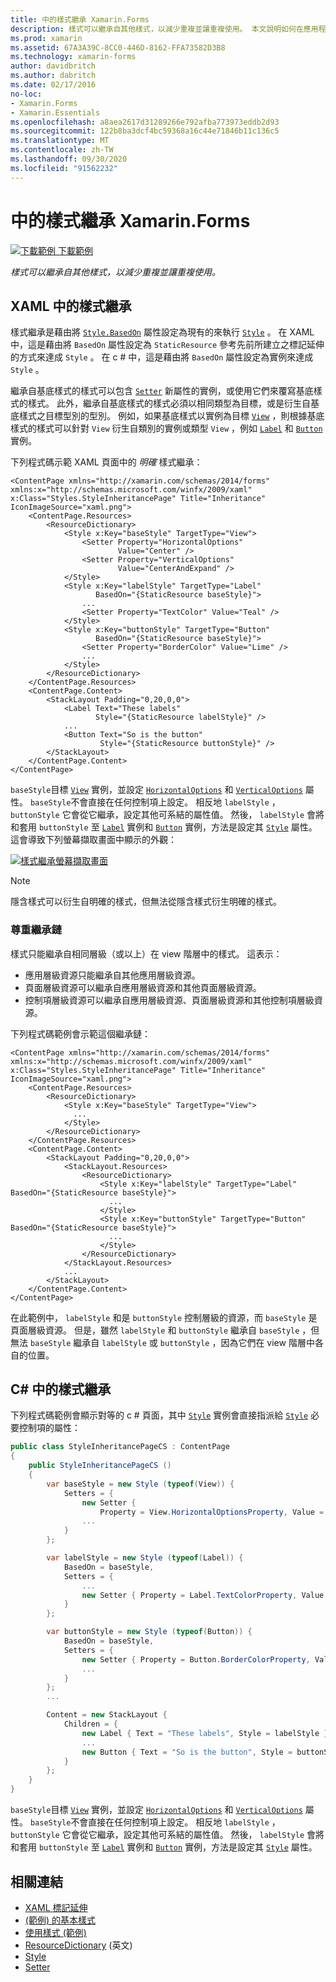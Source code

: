 ```yaml
---
title: 中的樣式繼承 Xamarin.Forms
description: 樣式可以繼承自其他樣式，以減少重複並讓重複使用。 本文說明如何在應用程式中執行樣式繼承 Xamarin.Forms 。
ms.prod: xamarin
ms.assetid: 67A3A39C-8CC0-446D-8162-FFA73582D3B8
ms.technology: xamarin-forms
author: davidbritch
ms.author: dabritch
ms.date: 02/17/2016
no-loc:
- Xamarin.Forms
- Xamarin.Essentials
ms.openlocfilehash: a8aea2617d31289266e792afba773973eddb2d93
ms.sourcegitcommit: 122b8ba3dcf4bc59368a16c44e71846b11c136c5
ms.translationtype: MT
ms.contentlocale: zh-TW
ms.lasthandoff: 09/30/2020
ms.locfileid: "91562232"
---
```

# <a name="style-inheritance-in-no-locxamarinforms"></a>中的樣式繼承 Xamarin.Forms

[![下載範例](~/media/shared/download.png) 下載範例](https://docs.microsoft.com/samples/xamarin/xamarin-forms-samples/userinterface-styles-basicstyles)

_樣式可以繼承自其他樣式，以減少重複並讓重複使用。_

## <a name="style-inheritance-in-xaml"></a>XAML 中的樣式繼承

樣式繼承是藉由將 [`Style.BasedOn`](xref:Xamarin.Forms.Style.BasedOn) 屬性設定為現有的來執行 [`Style`](xref:Xamarin.Forms.Style) 。 在 XAML 中，這是藉由將 `BasedOn` 屬性設定為 `StaticResource` 參考先前所建立之標記延伸的方式來達成 `Style` 。 在 c # 中，這是藉由將 `BasedOn` 屬性設定為實例來達成 `Style` 。

繼承自基底樣式的樣式可以包含 [`Setter`](xref:Xamarin.Forms.Setter) 新屬性的實例，或使用它們來覆寫基底樣式的樣式。 此外，繼承自基底樣式的樣式必須以相同類型為目標，或是衍生自基底樣式之目標型別的型別。 例如，如果基底樣式以實例為目標 [`View`](xref:Xamarin.Forms.View) ，則根據基底樣式的樣式可以針對 `View` 衍生自類別的實例或類型 `View` ，例如 [`Label`](xref:Xamarin.Forms.Label) 和 [`Button`](xref:Xamarin.Forms.Button) 實例。

下列程式碼示範 XAML 頁面中的 *明確* 樣式繼承：

```xaml
<ContentPage xmlns="http://xamarin.com/schemas/2014/forms" xmlns:x="http://schemas.microsoft.com/winfx/2009/xaml" x:Class="Styles.StyleInheritancePage" Title="Inheritance" IconImageSource="xaml.png">
    <ContentPage.Resources>
        <ResourceDictionary>
            <Style x:Key="baseStyle" TargetType="View">
                <Setter Property="HorizontalOptions"
                        Value="Center" />
                <Setter Property="VerticalOptions"
                        Value="CenterAndExpand" />
            </Style>
            <Style x:Key="labelStyle" TargetType="Label"
                   BasedOn="{StaticResource baseStyle}">
                ...
                <Setter Property="TextColor" Value="Teal" />
            </Style>
            <Style x:Key="buttonStyle" TargetType="Button"
                   BasedOn="{StaticResource baseStyle}">
                <Setter Property="BorderColor" Value="Lime" />
                ...
            </Style>
        </ResourceDictionary>
    </ContentPage.Resources>
    <ContentPage.Content>
        <StackLayout Padding="0,20,0,0">
            <Label Text="These labels"
                   Style="{StaticResource labelStyle}" />
            ...
            <Button Text="So is the button"
                    Style="{StaticResource buttonStyle}" />
        </StackLayout>
    </ContentPage.Content>
</ContentPage>
```

`baseStyle`目標 [`View`](xref:Xamarin.Forms.View) 實例，並設定 [`HorizontalOptions`](xref:Xamarin.Forms.View.HorizontalOptions) 和 [`VerticalOptions`](xref:Xamarin.Forms.View.VerticalOptions) 屬性。 `baseStyle`不會直接在任何控制項上設定。 相反地 `labelStyle` ， `buttonStyle` 它會從它繼承，設定其他可系結的屬性值。 然後， `labelStyle` 會將和套用 `buttonStyle` 至 [`Label`](xref:Xamarin.Forms.Label) 實例和 [`Button`](xref:Xamarin.Forms.Button) 實例，方法是設定其 [`Style`](xref:Xamarin.Forms.NavigableElement.Style) 屬性。 這會導致下列螢幕擷取畫面中顯示的外觀：

[![樣式繼承螢幕擷取畫面](inheritance-images/style-inheritance.png)](inheritance-images/style-inheritance-large.png#lightbox)

> [!NOTE]
> 隱含樣式可以衍生自明確的樣式，但無法從隱含樣式衍生明確的樣式。

### <a name="respecting-the-inheritance-chain"></a>尊重繼承鏈

樣式只能繼承自相同層級（或以上）在 view 階層中的樣式。 這表示：

- 應用層級資源只能繼承自其他應用層級資源。
- 頁面層級資源可以繼承自應用層級資源和其他頁面層級資源。
- 控制項層級資源可以繼承自應用層級資源、頁面層級資源和其他控制項層級資源。

下列程式碼範例會示範這個繼承鏈：

```xaml
<ContentPage xmlns="http://xamarin.com/schemas/2014/forms" xmlns:x="http://schemas.microsoft.com/winfx/2009/xaml" x:Class="Styles.StyleInheritancePage" Title="Inheritance" IconImageSource="xaml.png">
    <ContentPage.Resources>
        <ResourceDictionary>
            <Style x:Key="baseStyle" TargetType="View">
              ...
            </Style>
        </ResourceDictionary>
    </ContentPage.Resources>
    <ContentPage.Content>
        <StackLayout Padding="0,20,0,0">
            <StackLayout.Resources>
                <ResourceDictionary>
                    <Style x:Key="labelStyle" TargetType="Label" BasedOn="{StaticResource baseStyle}">
                      ...
                    </Style>
                    <Style x:Key="buttonStyle" TargetType="Button" BasedOn="{StaticResource baseStyle}">
                      ...
                    </Style>
                </ResourceDictionary>
            </StackLayout.Resources>
            ...
        </StackLayout>
    </ContentPage.Content>
</ContentPage>
```

在此範例中， `labelStyle` 和是 `buttonStyle` 控制層級的資源，而 `baseStyle` 是頁面層級資源。 但是，雖然 `labelStyle` 和 `buttonStyle` 繼承自 `baseStyle` ，但無法 `baseStyle` 繼承自 `labelStyle` 或 `buttonStyle` ，因為它們在 view 階層中各自的位置。

## <a name="style-inheritance-in-c35"></a>C&#35; 中的樣式繼承

下列程式碼範例會顯示對等的 c # 頁面，其中 [`Style`](xref:Xamarin.Forms.Style) 實例會直接指派給 [`Style`](xref:Xamarin.Forms.NavigableElement.Style) 必要控制項的屬性：

```csharp
public class StyleInheritancePageCS : ContentPage
{
    public StyleInheritancePageCS ()
    {
        var baseStyle = new Style (typeof(View)) {
            Setters = {
                new Setter {
                    Property = View.HorizontalOptionsProperty, Value = LayoutOptions.Center    },
                ...
            }
        };

        var labelStyle = new Style (typeof(Label)) {
            BasedOn = baseStyle,
            Setters = {
                ...
                new Setter { Property = Label.TextColorProperty, Value = Color.Teal    }
            }
        };

        var buttonStyle = new Style (typeof(Button)) {
            BasedOn = baseStyle,
            Setters = {
                new Setter { Property = Button.BorderColorProperty, Value =    Color.Lime },
                ...
            }
        };
        ...

        Content = new StackLayout {
            Children = {
                new Label { Text = "These labels", Style = labelStyle },
                ...
                new Button { Text = "So is the button", Style = buttonStyle }
            }
        };
    }
}
```

`baseStyle`目標 [`View`](xref:Xamarin.Forms.View) 實例，並設定 [`HorizontalOptions`](xref:Xamarin.Forms.View.HorizontalOptions) 和 [`VerticalOptions`](xref:Xamarin.Forms.View.VerticalOptions) 屬性。 `baseStyle`不會直接在任何控制項上設定。 相反地 `labelStyle` ， `buttonStyle` 它會從它繼承，設定其他可系結的屬性值。 然後， `labelStyle` 會將和套用 `buttonStyle` 至 [`Label`](xref:Xamarin.Forms.Label) 實例和 [`Button`](xref:Xamarin.Forms.Button) 實例，方法是設定其 [`Style`](xref:Xamarin.Forms.NavigableElement.Style) 屬性。

## <a name="related-links"></a>相關連結

- [XAML 標記延伸](~/xamarin-forms/xaml/xaml-basics/xaml-markup-extensions.md)
- [ (範例) 的基本樣式 ](/samples/xamarin/xamarin-forms-samples/userinterface-styles-basicstyles)
- [使用樣式 (範例) ](/samples/xamarin/xamarin-forms-samples/workingwithstyles)
- [ResourceDictionary](xref:Xamarin.Forms.ResourceDictionary) \(英文\)
- [Style](xref:Xamarin.Forms.Style)
- [Setter](xref:Xamarin.Forms.Setter)